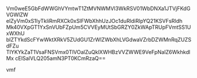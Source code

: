 Vm0weE5GbFdWWGhVYmtwT1ZtMVNWMVl3WkRSV01WbDNXa1JTVjFKdGVGWlZW
elZyVm0xS1IyTkliRmRXCk0xSlFWbXhhUzJOc1duRldiRlpYQ21KSVFsRldh
Mk40VXpGT1YxSnVUbFZpUm5CVVEyMUtSbGRZY0ZkWApTRUpFVmtSS1UxWXhU
blZTYkdScFYwWktXRkV5ZUdGU1ZrWlZWbXhLVGdwaVZrbDZWMnRqZUZSdFZu
TlYKYkZaT1VsaFNSVmx0TlVOalZuQklXWHBzVVZWWE9VeFpNalZ6WkhkdlMx
cElSalVLQ205amN3PT0KCmRzaQ==

vmf